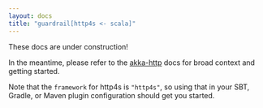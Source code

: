 ```yaml
---
layout: docs
title: "guardrail[http4s <- scala]"
---
```


These docs are under construction!

In the meantime, please refer to the [akka-http](../akka-http) docs for broad context and getting started.

Note that the `framework` for http4s is `"http4s"`, so using that in your SBT, Gradle, or Maven plugin configuration should get you started.
